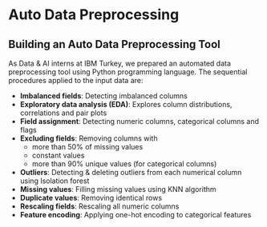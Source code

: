 # Auto Data Preprocessing
## Building an Auto Data Preprocessing Tool

As Data & AI interns at IBM Turkey, we prepared an automated data preprocessing tool using Python programming language. The sequential procedures applied to the input data are:

* **Imbalanced fields**: Detecting imbalanced columns
* **Exploratory data analysis (EDA)**: Explores column distributions, correlations and pair plots
* **Field assignment**: Detecting numeric columns, categorical columns and flags
* **Excluding fields**: Removing columns with
   * more than 50% of missing values
   * constant values
   * more than 90% unique values (for categorical columns) 
* **Outliers**: Detecting & deleting outliers from each numerical column using Isolation forest
* **Missing values**: Filling missing values using KNN algorithm
* **Duplicate values**: Removing identical rows
* **Rescaling fields**: Rescaling all numeric columns
* **Feature encoding**: Applying one-hot encoding to categorical features